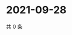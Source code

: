 # 2021-09-28

共 0 条

<!-- BEGIN -->
<!-- 最后更新时间 Tue Sep 28 2021 19:15:22 GMT+0800 (China Standard Time) -->

<!-- END -->
